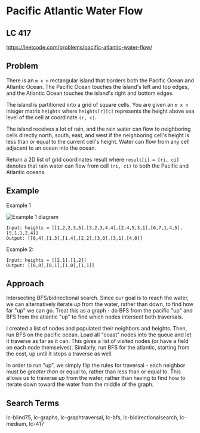 # Pacific Atlantic Water Flow
## LC 417
https://leetcode.com/problems/pacific-atlantic-water-flow/

## Problem
There is an `m x n` rectangular island that borders both the Pacific Ocean and Atlantic Ocean. The Pacific Ocean touches the island's left and top edges, and the Atlantic Ocean touches the island's right and bottom edges.

The island is partitioned into a grid of square cells. You are given an `m x n` integer matrix `heights` where `heights[r][c]` represents the height above sea level of the cell at coordinate `(r, c)`.

The island receives a lot of rain, and the rain water can flow to neighboring cells directly north, south, east, and west if the neighboring cell's height is less than or equal to the current cell's height. Water can flow from any cell adjacent to an ocean into the ocean.

Return a 2D list of grid coordinates result where `result[i] = [ri, ci]` denotes that rain water can flow from cell `(ri, ci)` to both the Pacific and Atlantic oceans.

## Example
Example 1

![Example 1 diagram](https://assets.leetcode.com/uploads/2021/06/08/waterflow-grid.jpg)

```
Input: heights = [[1,2,2,3,5],[3,2,3,4,4],[2,4,5,3,1],[6,7,1,4,5],[5,1,1,2,4]]
Output: [[0,4],[1,3],[1,4],[2,2],[3,0],[3,1],[4,0]]
```

Example 2:

```
Input: heights = [[2,1],[1,2]]
Output: [[0,0],[0,1],[1,0],[1,1]]
```
## Approach
Intersecting BFS/bidirectional search. Since our goal is to reach the water, we can alternatively iterate _up_ from the water, rather than down, to find how far "up" we can go. Treat this as a graph - do BFS from the pacific "up" and BFS from the atlantic "up" to find which nodes intersect both traversals.

I created a list of nodes and populated their neighbors and heights. Then, run BFS on the pacific ocean. Load all "coast" nodes into the queue and let it traverse as far as it can. This gives a list of visited nodes (or have a field on each node themselves). Similarly, run BFS for the atlantic, starting from the cost, up until it stops a traverse as well.

In order to run "up", we simply flip the rules for traversal - each neighbor must be _greater than_ or equal to, rather than less than or equal to. This allows us to traverse _up_ from the water, rather than having to find how to iterate down toward the water from the middle of the graph.

## Search Terms
lc-blind75, lc-graphs, lc-graphtraversal, lc-bfs, lc-bidirectionalsearch, lc-medium, lc-417 